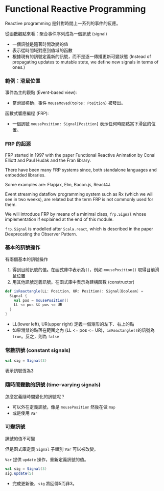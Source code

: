 # Functional Reactive Programming

Reactive programming 是針對時間上一系列的事件的反應。

從函數觀點來看：聚合事件序列成為一個訊號 (signal)
- 一個訊號是隨著時間改變的值
- 表示從時間域對應到值域的函數
- 根據現有的訊號定義新的訊號，而不是逐一傳播更新可變狀態 (Instead of propagating updates to mutable stete, we define new signals in terms of ones.)

### 範例：滑鼠位置

事件為主的觀點 (Event-based view):
- 當滑鼠移動，事件 `MouseMoved(toPos: Position)` 被發出。

函數式響應編程 (FRP):
- 一個訊號 `mousePosition: Signal[Position]` 表示任何時間點當下滑鼠的位置。

### FRP 的起源

FRP started in 1997 with the paper Functional Reactive Animation by Conal Elliott and Paul Hudak and the Fran library.

There have been many FRP systems since, both standalone languages and embedded libraries.

Some examples are: Flapjax, Elm, Bacon.js, React4J.

Event streaming dataflow programming system such as Rx (which we will see in two weeks), are related but the term FRP is not commonly used for them.

We will introduce FRP by means of a minimal class, `frp.Signal` whose implementation if explained at the end of this module.

`frp.Signal` is modelled after `Scala.react`, which is described in the paper Deeprecating the Observer Pattern.

### 基本的訊號操作

有兩個基本的訊號操作
1. 得到目前訊號的值。在函式庫中表示為`()`，例如 `mousePosition()` 取得目前滑鼠位置
2. 用其他訊號定義訊號。在函式庫中表示為建構函數 (constructor)

```scala
def isReactangle(LL: Position, UR: Position): Signal[Booleam] = 
  Signal {
    val pos = mousePosition()
    LL <= pos && pos <= UR
  }
}
```
- LL(lower left), UR(upper right) 定義一個矩形的左下、右上的點
- 如果滑鼠的點落在範圍之內 (LL <= pos <= UR)，`inReactangle()`的訊號為 `true`。反之，則為 `false`

### 常數訊號 (constant signals)
```scala
val sig = Signal(3)
```
表示訊號恆為3

### 隨時間變動的訊號 (time-varying signals)

怎麼定義隨時間變化的訊號呢？

- 可以外在定義訊號，像是 `mousePosition` 然後在做 `map`
- 或是使用 `Var`

### 可變訊號

訊號的值不可變

但是函式庫定義 `Signal` 子類別 `Var` 可以被改變。

`Var` 提供 `update` 操作，重新定義訊號的值。

```scala
val sig = Signal(3)
sig.update(5)
```
- 完成更新後，`sig` 將回傳5而非3。
